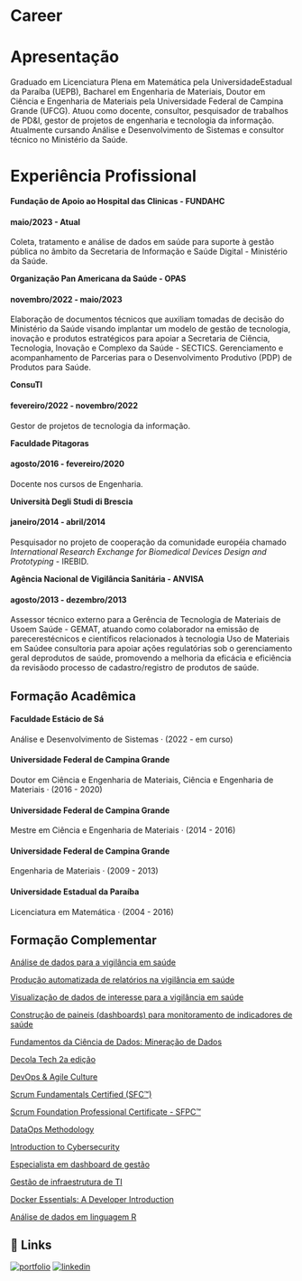 # Career

# Apresentação

Graduado em Licenciatura Plena em Matemática pela UniversidadeEstadual da Paraíba (UEPB), Bacharel em Engenharia de Materiais, Doutor em Ciência e Engenharia de Materiais pela Universidade Federal de Campina Grande (UFCG). Atuou como docente, consultor, pesquisador de trabalhos de PD&I, gestor de projetos de engenharia e tecnologia da informação. Atualmente cursando Análise e Desenvolvimento de Sistemas e consultor técnico no Ministério da Saúde.
# Experiência Profissional

**Fundação de Apoio ao Hospital das Clinicas - FUNDAHC**

#### maio/2023 - Atual #### 
Coleta, tratamento e análise de dados em saúde para suporte à gestão pública no âmbito da Secretaria de Informação e Saúde Digital - Ministério da Saúde.

 **Organização Pan Americana da Saúde - OPAS**
 
#### novembro/2022 - maio/2023
Elaboração de documentos técnicos que auxiliam tomadas de decisão do Ministério da Saúde visando implantar um modelo de gestão de tecnologia, inovação e produtos estratégicos para apoiar a Secretaria de Ciência, Tecnologia, Inovação e Complexo da Saúde - SECTICS. Gerenciamento e acompanhamento de Parcerias para o Desenvolvimento Produtivo (PDP) de Produtos para Saúde.

**ConsuTI**
#### fevereiro/2022 - novembro/2022
Gestor de projetos de tecnologia da informação.

**Faculdade Pitagoras**
#### agosto/2016 - fevereiro/2020
Docente nos cursos de Engenharia.

**Università Degli Studi di Brescia**
#### janeiro/2014 - abril/2014
Pesquisador no projeto de cooperação da comunidade européia chamado _International Research Exchange for Biomedical Devices Design and Prototyping_ - IREBID.

**Agência Nacional de Vigilância Sanitária - ANVISA**
#### agosto/2013 - dezembro/2013
Assessor técnico externo para a Gerência de Tecnologia de Materiais de Usoem Saúde - GEMAT, atuando como colaborador na emissão de parecerestécnicos e científicos relacionados à tecnologia Uso de Materiais em Saúdee consultoria para apoiar ações regulatórias sob o gerenciamento geral deprodutos de saúde, promovendo a melhoria da eficácia e eficiência da revisãodo processo de cadastro/registro de produtos de saúde.

## Formação Acadêmica

#### Faculdade Estácio de Sá

Análise e Desenvolvimento de Sistemas · (2022 - em curso)
#### Universidade Federal de Campina Grande 
Doutor em Ciência e Engenharia de Materiais, Ciência e Engenharia de Materiais · (2016 - 2020)
#### Universidade Federal de Campina Grande
Mestre em Ciência e Engenharia de Materiais · (2014 - 2016)
#### Universidade Federal de Campina Grande
Engenharia de Materiais · (2009 - 2013)
#### Universidade Estadual da Paraíba
Licenciatura em Matemática · (2004 - 2016)


## Formação Complementar

[Análise de dados para a vigilância em saúde](https://autenticidade.ufsc.br/CERT-6401-2895-1507-2082)

[Produção automatizada de relatórios na vigilância em saúde](https://autenticidade.ufsc.br/CERT-6428-1322-1328-1231)

[Visualização de dados de interesse para a vigilância em saúde](https://autenticidade.ufsc.br/CERT-6429-2282-1419-9521)

[Construção de paineis (dashboards) para monitoramento de indicadores de saúde](https://autenticidade.ufsc.br/CERT-6426-8352-1586-1784)

[Fundamentos da Ciência de Dados: Mineração de Dados](https://www.linkedin.com/learning/certificates/c14035841d741bd0322294cba840cedbaec7b71f1462ce803aeff0f4ab72903c?lipi=urn%3Ali%3Apage%3Ad_flagship3_profile_view_base_certifications_details%3Bo7yOQEgjSWSfmJRtW1gUdg%3D%3D)

[Decola Tech 2a edição](https://www.dio.me/certificate/034CA254)

[DevOps & Agile Culture](https://on.fiap.com.br/pluginfile.php/1/local_nanocourses/certificado_nanocourse/48383/5a57e07f9f20583426be95e1752e50a0/certificado.png)

[Scrum Fundamentals Certified (SFC™)](https://www.scrumstudy.com/certification/verify?type=SFC&number=925750)

[Scrum Foundation Professional Certificate - SFPC™](https://www.credly.com/badges/93773dbe-c759-4419-94c5-e450ce5a71a3?source=linked_in_profile)

[DataOps Methodology](https://www.credly.com/badges/7fc3ce01-cfce-4fc6-a0fd-d1d20d30a03c?source=linked_in_profile)

[Introduction to Cybersecurity](https://www.credly.com/badges/405e0e7d-eab1-4f96-981e-03464d50a332/linked_in_profile)

[Especialista em dashboard de gestão](https://imagens-voitto.s3.amazonaws.com/certificados/UkE9MjEyOCtSQj0zODE4NjM%3D.pdf)

[Gestão de infraestrutura de TI](https://on.fiap.com.br/pluginfile.php/1/local_nanocourses/certificado_nanocourse/54334/dd0de4127a2e5c59d25f95202a703827/certificado.png)

[Docker Essentials: A Developer Introduction](https://www.credly.com/badges/8e714397-1769-4057-a9e7-d0db6b5a27f5?source=linked_in_profile)

[Análise de dados em linguagem R](https://www.escolavirtual.gov.br/gerar-certificado/5936937)


## 🔗 Links
[![portfolio](https://img.shields.io/badge/my_portfolio-000?style=for-the-badge&logo=ko-fi&logoColor=white)](https://github.com/hudson-araujo)
[![linkedin](https://img.shields.io/badge/linkedin-0A66C2?style=for-the-badge&logo=linkedin&logoColor=white)](https://www.linkedin.com/in/hudsonaraujo/)